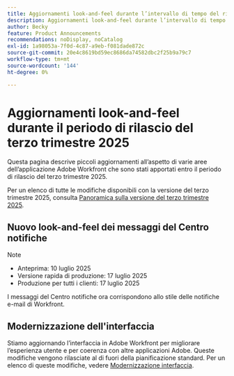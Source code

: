 ```yaml
---
title: Aggiornamenti look-and-feel durante l’intervallo di tempo del rilascio del terzo trimestre 2025
description: Aggiornamenti look-and-feel durante l’intervallo di tempo del rilascio del terzo trimestre 2025
author: Becky
feature: Product Announcements
recommendations: noDisplay, noCatalog
exl-id: 1a98053a-7f0d-4c87-a9eb-f081dade872c
source-git-commit: 20e4c8619bd59ec8686da74582dbc2f25b9a79c7
workflow-type: tm+mt
source-wordcount: '144'
ht-degree: 0%

---
```


# Aggiornamenti look-and-feel durante il periodo di rilascio del terzo trimestre 2025

Questa pagina descrive piccoli aggiornamenti all’aspetto di varie aree dell’applicazione Adobe Workfront che sono stati apportati entro il periodo di rilascio del terzo trimestre 2025.

Per un elenco di tutte le modifiche disponibili con la versione del terzo trimestre 2025, consulta [Panoramica sulla versione del terzo trimestre 2025](/help/quicksilver/product-announcements/product-releases/25-q3-release-activity/25-q3-release-overview.md).

## Nuovo look-and-feel dei messaggi del Centro notifiche

>[!NOTE]
>
>* Anteprima: 10 luglio 2025
>* Versione rapida di produzione: 17 luglio 2025
>* Produzione per tutti i clienti: 17 luglio 2025

I messaggi del Centro notifiche ora corrispondono allo stile delle notifiche e-mail di Workfront.

## Modernizzazione dell&#39;interfaccia

Stiamo aggiornando l’interfaccia in Adobe Workfront per migliorare l’esperienza utente e per coerenza con altre applicazioni Adobe. Queste modifiche vengono rilasciate al di fuori della pianificazione standard. Per un elenco di queste modifiche, vedere [Modernizzazione interfaccia](/help/quicksilver/product-announcements/product-releases/interface-modernization/interface-modernization.md).